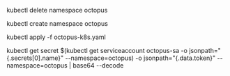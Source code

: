 kubectl delete namespace octopus

kubectl create namespace octopus

kubectl apply -f octopus-k8s.yaml

kubectl get secret $(kubectl get serviceaccount octopus-sa -o jsonpath="{.secrets[0].name}" --namespace=octopus) -o jsonpath="{.data.token}" --namespace=octopus | base64 --decode
